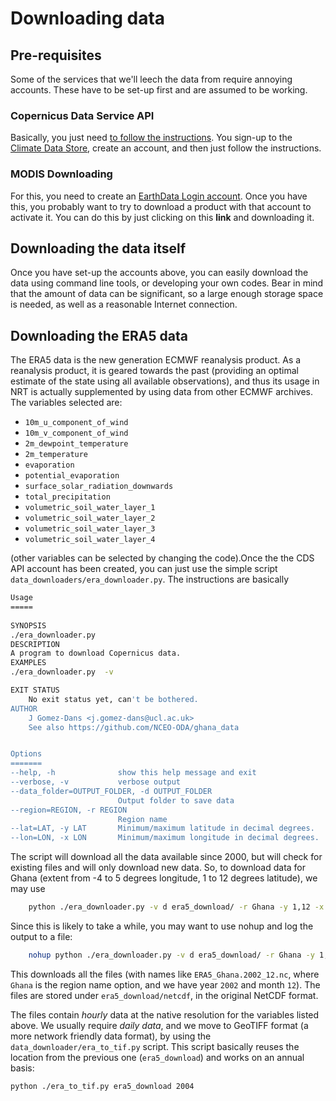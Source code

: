 # Downloading data

## Pre-requisites

Some of the services that we'll leech the data from require annoying accounts. These have to be set-up first and are assumed to be working.

### Copernicus Data Service API

Basically, you just need [to follow the instructions](https://cds.climate.copernicus.eu/api-how-to). You sign-up to the [Climate Data Store](https://cds.climate.copernicus.eu/), create an account, and then just follow the instructions.

### MODIS Downloading

For this, you need to create an [EarthData Login account](https://urs.earthdata.nasa.gov/users/new). Once you have this, you probably want to try to download a product with that account to activate it. You can do this by just clicking on this **link** and downloading it.

## Downloading the data itself

Once you have set-up the accounts above, you can easily download the data using command line tools, or developing your own codes. Bear in mind that the amount of data can be significant, so a large enough storage space is needed, as well as a reasonable Internet connection.

## Downloading the ERA5 data

The ERA5 data is the new generation ECMWF reanalysis product. As a reanalysis product, it is geared towards the past (providing an optimal estimate of the state using all available observations), and thus its usage in NRT is actually supplemented by using data from other ECMWF archives. The variables selected are:
* `10m_u_component_of_wind`
* `10m_v_component_of_wind`
* `2m_dewpoint_temperature`
* `2m_temperature`
* `evaporation`
* `potential_evaporation`
* `surface_solar_radiation_downwards`
* `total_precipitation`
* `volumetric_soil_water_layer_1`
* `volumetric_soil_water_layer_2`
* `volumetric_soil_water_layer_3`
* `volumetric_soil_water_layer_4`

(other variables can be selected by changing the code).Once the the CDS API account has been created, you can just use the simple script `data_downloaders/era_downloader.py`. The instructions are basically

```bash
Usage
=====
  
SYNOPSIS
./era_downloader.py 
DESCRIPTION
A program to download Copernicus data.
EXAMPLES
./era_downloader.py  -v           

EXIT STATUS
    No exit status yet, can't be bothered.
AUTHOR
    J Gomez-Dans <j.gomez-dans@ucl.ac.uk>
    See also https://github.com/NCEO-ODA/ghana_data


Options
=======
--help, -h              show this help message and exit
--verbose, -v           verbose output
--data_folder=OUTPUT_FOLDER, -d OUTPUT_FOLDER
                        Output folder to save data
--region=REGION, -r REGION
                        Region name
--lat=LAT, -y LAT       Minimum/maximum latitude in decimal degrees.
--lon=LON, -x LON       Minimum/maximum longitude in decimal degrees.

```

The script will download all the data available since 2000, but will check for existing files and will only download new data. So, to download data for Ghana (extent from -4 to 5 degrees longitude, 1 to 12 degrees latitude), we may use

```bash
    python ./era_downloader.py -v d era5_download/ -r Ghana -y 1,12 -x -4,5
```

Since this is likely to take a while, you may want to use nohup and log the output to a file:

```bash
    nohup python ./era_downloader.py -v d era5_download/ -r Ghana -y 1,12 -x -4,5 &>era_dload.log&
```

This downloads all the files (with names like `ERA5_Ghana.2002_12.nc`, where `Ghana` is the region name option, and we have year `2002` and month `12`). The files are stored under `era5_download/netcdf`, in the original NetCDF format. 

The files contain *hourly* data at the native resolution for the variables listed above. We usually require *daily data*, and we move to GeoTIFF format (a more network friendly data format), by using the `data_downloader/era_to_tif.py` script. This script basically reuses the location from the previous one (`era5_download`) and works on an annual basis:

```bash
python ./era_to_tif.py era5_download 2004
```